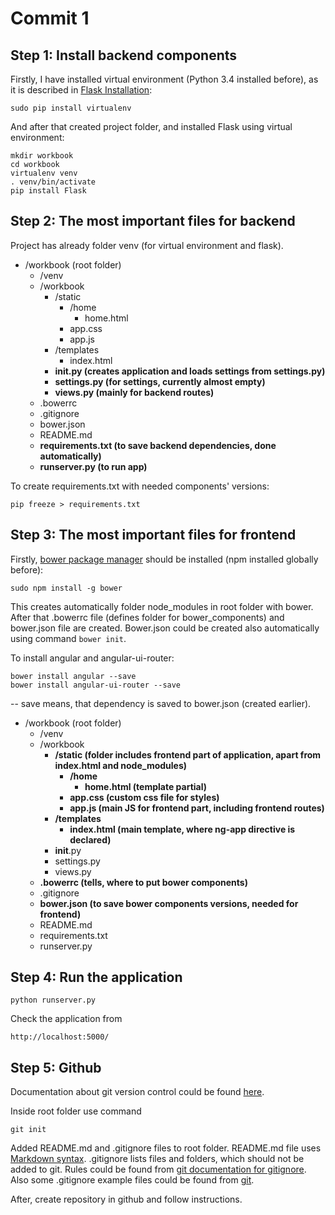 # Commit 1

## Step 1: Install backend components
Firstly, I have installed virtual environment (Python 3.4 installed before), as it is described in [Flask Installation](http://flask.pocoo.org/docs/0.10/installation/#installation):

```
sudo pip install virtualenv
```
And after that created project folder, and installed Flask using virtual environment:

```
mkdir workbook
cd workbook
virtualenv venv
. venv/bin/activate
pip install Flask
```

## Step 2: The most important files for backend
Project has already folder venv (for virtual environment and flask). 


* /workbook (root folder)
    * /venv
    * /workbook
        * /static 
            * /home
                * home.html
            * app.css
            * app.js
        * /templates
            * index.html
        * **__init__.py (creates application and loads settings from settings.py)**
        * **settings.py (for settings, currently almost empty)**
        * **views.py (mainly for backend routes)**
    * .bowerrc
    * .gitignore
    * bower.json
    * README.md
    * **requirements.txt (to save backend dependencies, done automatically)**
    * **runserver.py (to run app)**

To create requirements.txt with needed components' versions:

```
pip freeze > requirements.txt
```

## Step 3: The most important files for frontend
Firstly, [bower package manager](http://bower.io) should be installed (npm installed globally before):

```
sudo npm install -g bower
```
This creates automatically folder node_modules in root folder with bower.
After that .bowerrc file (defines folder for bower_components) and bower.json file are created. Bower.json could be created also automatically using command ```bower init```.

To install angular and angular-ui-router:

```
bower install angular --save
bower install angular-ui-router --save
```

-- save means, that dependency is saved to bower.json (created earlier).

* /workbook (root folder)
    * /venv
    * /workbook
        * **/static (folder includes frontend part of application, apart from index.html and node_modules)**
            * **/home**
                * **home.html (template partial)**
            * **app.css (custom css file for styles)**
            * **app.js (main JS for frontend part, including frontend routes)**
        * **/templates**
            * **index.html (main template, where ng-app directive is declared)**
        * __init__.py 
        * settings.py 
        * views.py 
    * **.bowerrc (tells, where to put bower components)**
    * .gitignore
    * **bower.json (to save bower components versions, needed for frontend)**
    * README.md
    * requirements.txt
    * runserver.py

## Step 4: Run the application

```
python runserver.py
```
Check the application from 

```
http://localhost:5000/
```

## Step 5: Github
Documentation about git version control could be found [here](http://git-scm.com/doc).

Inside root folder use command

```
git init
```
Added README.md and .gitignore files to root folder.
README.md file uses [Markdown syntax](http://daringfireball.net/projects/markdown/syntax).
.gitignore lists files and folders, which should not be added to git. Rules could be found from [git documentation for gitignore](http://git-scm.com/docs/gitignore). Also some .gitignore example files could be found from [git](https://github.com/github/gitignore).

After, create repository in github and follow instructions.






